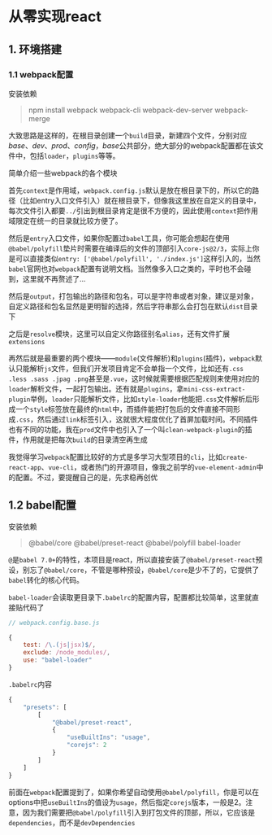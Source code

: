 # 从零实现react

## 1. 环境搭建

### 1.1 webpack配置

安装依赖

> npm install webpack webpack-cli webpack-dev-server webpack-merge

大致思路是这样的，在根目录创建一个`build`目录，新建四个文件，分别对应*base*、*dev*、*prod*、*config*，*base*公共部分，绝大部分的webpack配置都在该文件中，包括`loader`，`plugins`等等。

简单介绍一些webpack的各个模块

首先`context`是作用域，`webpack.config.js`默认是放在根目录下的，所以它的路径（比如entry入口文件引入）就在根目录下，但像我这里放在自定义的目录中，每次文件引入都要`../`引出到根目录肯定是很不方便的，因此使用`context`把作用域限定在统一的目录就比较方便了。

然后是`entry`入口文件，如果你配置过`babel`工具，你可能会想起在使用`@babel/polyfill`垫片时需要在编译后的文件的顶部引入`core-js@2/3`，实际上你是可以直接类似`entry: ['@babel/polyfill', './index.js']`这样引入的，当然`babel`官网也对`webpack`配置有说明文档。当然像多入口之类的，平时也不会碰到，这里就不再赘述了...

然后是`output`，打包输出的路径和包名，可以是字符串或者对象，建议是对象，自定义路径和包名显然是更明智的选择，然后字符串那么会打包在默认`dist`目录下

之后是`resolve`模块，这里可以自定义你路径别名`alias`，还有文件扩展`extensions`

再然后就是最重要的两个模块——`module`(文件解析)和`plugins`(插件)，`webpack`默认只能解析`js`文件，但我们开发项目肯定不会单指一个文件，比如还有`.css .less .sass .jpag .png`甚至是`.vue`，这时候就需要根据匹配规则来使用对应的`loader`解析文件，一起打包输出。还有就是`plugins`，拿`mini-css-extract-plugin`举例，`loader`只能解析文件，比如`style-loader`他能把`.css`文件解析后形成一个`style`标签放在最终的`html`中，而插件能把打包后的文件直接不同形成`.css`，然后通过`link`标签引入，这就很大程度优化了首屏加载时间。不同插件也有不同的功能，我在`prod`文件中也引入了一个叫`clean-webpack-plugin`的插件，作用就是把每次`build`的目录清空再生成

我觉得学习`webpack`配置比较好的方式是多学习大型项目的`cli`，比如`create-react-app`、`vue-cli`，或者热门的开源项目，像我之前学的`vue-element-admin`中的配置。不过，要提醒自己的是，先求稳再创优

## 1.2 babel配置

安装依赖

> @babel/core @babel/preset-react @babel/polyfill babel-loader

`@`是`babel 7.0+`的特性，本项目是react，所以直接安装了`@babel/preset-react`预设，别忘了`@babel/core`，不管是哪种预设，`@babel/core`是少不了的，它提供了`babel`转化的核心代码。

`babel-loader`会读取更目录下`.babelrc`的配置内容，配置都比较简单，这里就直接贴代码了

```js
// webpack.config.base.js

{
    test: /\.(js|jsx)$/,
    exclude: /node_modules/,
    use: "babel-loader"
}
```

`.babelrc`内容

```js
{
    "presets": [
        [
            "@babel/preset-react",
            {
                "useBuiltIns": "usage",
                "corejs": 2
            }
        ]
    ]
}
```
前面在`webpack`配置提到了，如果你希望自动使用`@babel/polyfill`，你是可以在options中把`useBuiltIns`的值设为`usage`，然后指定`corejs`版本，一般是2。注意，因为我们需要把`@babel/polyfill`引入到打包文件的顶部，所以，它应该是`dependencies`，而不是`devDependencies`
